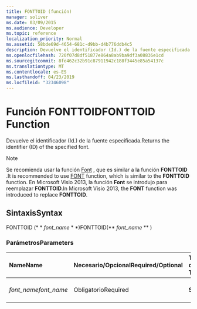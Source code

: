 ```yaml
---
title: FONTTOID (función)
manager: soliver
ms.date: 03/09/2015
ms.audience: Developer
ms.topic: reference
localization_priority: Normal
ms.assetid: 58bde69d-4654-681c-d9bb-d4b776ddb4c5
description: Devuelve el identificador (Id.) de la fuente especificada.
ms.openlocfilehash: 720f07d8df51877e864a8ab9ba9df3a08836e1cd
ms.sourcegitcommit: 8fe462c32b91c87911942c188f3445e85a54137c
ms.translationtype: MT
ms.contentlocale: es-ES
ms.lasthandoff: 04/23/2019
ms.locfileid: "32346098"
---
```

# <a name="fonttoid-function"></a><span data-ttu-id="a5ea5-103">Función FONTTOID</span><span class="sxs-lookup"><span data-stu-id="a5ea5-103">FONTTOID Function</span></span>

<span data-ttu-id="a5ea5-104">Devuelve el identificador (Id.) de la fuente especificada.</span><span class="sxs-lookup"><span data-stu-id="a5ea5-104">Returns the identifier (ID) of the specified font.</span></span>
  
> [!NOTE]
> <span data-ttu-id="a5ea5-105">Se recomienda usar la función [Font](font-function.md) , que es similar a la función **FONTTOID** .</span><span class="sxs-lookup"><span data-stu-id="a5ea5-105">It is recommended to use [FONT](font-function.md) function, which is similar to the **FONTTOID** function.</span></span> <span data-ttu-id="a5ea5-106">En Microsoft Visio 2013, la función **Font** se introdujo para reemplazar **FONTTOID**.</span><span class="sxs-lookup"><span data-stu-id="a5ea5-106">In Microsoft Visio 2013, the **FONT** function was introduced to replace **FONTTOID**.</span></span> 
  
## <a name="syntax"></a><span data-ttu-id="a5ea5-107">Sintaxis</span><span class="sxs-lookup"><span data-stu-id="a5ea5-107">Syntax</span></span>

<span data-ttu-id="a5ea5-108">FONTTOID (\* \* *font_name* \* \*)</span><span class="sxs-lookup"><span data-stu-id="a5ea5-108">FONTTOID(\*\* *font_name* \*\* )</span></span> 
  
### <a name="parameters"></a><span data-ttu-id="a5ea5-109">Parámetros</span><span class="sxs-lookup"><span data-stu-id="a5ea5-109">Parameters</span></span>

|<span data-ttu-id="a5ea5-110">**Name**</span><span class="sxs-lookup"><span data-stu-id="a5ea5-110">**Name**</span></span>|<span data-ttu-id="a5ea5-111">**Necesario/Opcional**</span><span class="sxs-lookup"><span data-stu-id="a5ea5-111">**Required/Optional**</span></span>|<span data-ttu-id="a5ea5-112">**Tipo de datos**</span><span class="sxs-lookup"><span data-stu-id="a5ea5-112">**Data Type**</span></span>|<span data-ttu-id="a5ea5-113">**Descripción**</span><span class="sxs-lookup"><span data-stu-id="a5ea5-113">**Description**</span></span>|
|:-----|:-----|:-----|:-----|
| <span data-ttu-id="a5ea5-114">_font_name_</span><span class="sxs-lookup"><span data-stu-id="a5ea5-114">_font_name_</span></span> <br/> |<span data-ttu-id="a5ea5-115">Obligatorio</span><span class="sxs-lookup"><span data-stu-id="a5ea5-115">Required</span></span>  <br/> |<span data-ttu-id="a5ea5-116">**String**</span><span class="sxs-lookup"><span data-stu-id="a5ea5-116">**String**</span></span> <br/> |<span data-ttu-id="a5ea5-117">Nombre de la fuente.</span><span class="sxs-lookup"><span data-stu-id="a5ea5-117">The name of the font.</span></span>  <br/> |
   

